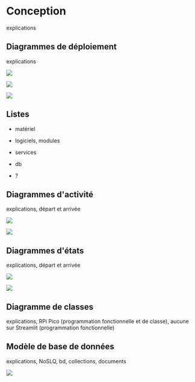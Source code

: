# Conception

explications

## Diagrammes de déploiement

explications

![](img/diagramme_deploiement_wifi.png)

![](img/diagramme_deploiement_lora.png)

![](img/diagramme_deploiement_plus.png)

## Listes

- matériel
- logiciels, modules
- services
- db

- ?

## Diagrammes d'activité

explications, départ et arrivée

![](img/diagramme_activite_pico.png)

![](img/diagramme_activite_streamlit.png)

## Diagrammes d'états

explications, départ et arrivée

![](img/diagramme_etat_pico.png)

![](img/diagramme_etat_streamlit.png)

## Diagramme de classes

explications, RPi Pico (programmation fonctionnelle et de classe), aucune sur Streamlit (programmation fonctionnelle)

## Modèle de base de données

explications, NoSLQ, bd, collections, documents

![](img/modele_bd_json.png)
